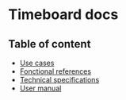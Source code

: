 # Timeboard docs

## Table of content

 - [Use cases](USECASES.md)
 - [Fonctional references](FONCTIONALREFERENCES.md)
 - [Technical specifications](TECHNICALSPECIFICATIONS.md)
 - [User manual](USERMANUAL.md)
